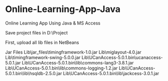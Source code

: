 # Online-Learning-App-Java
Online Learning App Using Java &amp; MS Access

Save project files in D:\Project

First, upload all lib files in NetBeans

Jar Files
Lib\jar_files\timingframework-1.0.jar
Lib\miglayout-4.0.jar
Lib\timingframework-swing-5.0.0.jar
Lib\UCanAccess-5.0.1.bin\ucanaccess-5.0.1.jar
Lib\UCanAccess-5.0.1.bin\lib\commons-lang3-3.8.1.jar
Lib\UCanAccess-5.0.1.bin\lib\commons-logging-1.2.jar
Lib\UCanAccess-5.0.1.bin\lib\hsqldb-2.5.0.jar
Lib\UCanAccess-5.0.1.bin\lib\jackcess-3.0.1.jar

